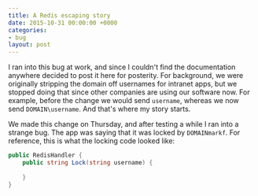 ```yaml
---
title: A Redis escaping story
date: 2015-10-31 00:00:00 +0000
categories:
- bug
layout: post
---
```


I ran into this bug at work, and since I couldn't find the documentation anywhere decided to post it here for posterity. For background, we were originally stripping the domain off usernames for intranet apps, but we stopped doing that since other companies are using our software now. For example, before the change we would send `username`, whereas we now send `DOMAIN\username`. And that's where my story starts.

We made this change on Thursday, and after testing a while I ran into a strange bug. The app was saying that it was locked by `DOMAINmarkf`. For reference, this is what the locking code looked like:

~~~c#
public RedisHandler {
    public string Lock(string username) {
        
    }
}
~~~

